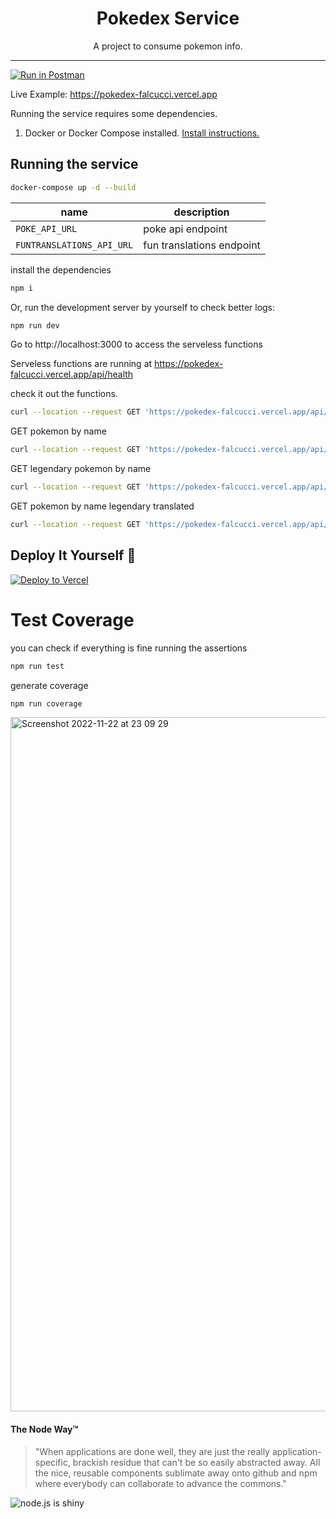 <h1 align="center">Pokedex Service</h1>

<p align="center">A project to consume pokemon info.</p> 


___
[![Run in Postman](https://run.pstmn.io/button.svg)](https://api.postman.com/collections/3410852-47bdc30e-6c81-4084-ab8b-cb3ae29e8c82?access_key=PMAT-01GJG5GYFA5NGWGVAFKCW1GN53)

Live Example: https://pokedex-falcucci.vercel.app

Running the service requires some dependencies.

1. Docker or Docker Compose installed. [Install instructions.](https://docs.docker.com/get-docker/)

## Running the service

```bash
docker-compose up -d --build
```

| name | description |
| ---- | ----------- |
| `POKE_API_URL`  | poke api endpoint |
| `FUNTRANSLATIONS_API_URL`   | fun translations endpoint |

install the dependencies

```bash
npm i
```

Or, run the development server by yourself to check better logs:
```bash
npm run dev
```

Go to http://localhost:3000 to access the serveless functions

Serveless functions are running at https://pokedex-falcucci.vercel.app/api/health

check it out the functions.
```bash
curl --location --request GET 'https://pokedex-falcucci.vercel.app/api/health'
```

GET pokemon by name
```bash
curl --location --request GET 'https://pokedex-falcucci.vercel.app/api/pokemon/ditto'
```

GET legendary pokemon by name

```bash
curl --location --request GET 'https://pokedex-falcucci.vercel.app/api/pokemon/mewtwo'
```

GET pokemon by name legendary translated
```bash
curl --location --request GET 'https://pokedex-falcucci.vercel.app/api/pokemon/translated/mewtwo'
```

## Deploy It Yourself 🎉

[![Deploy to Vercel](https://vercel.com/button)](https://vercel.com/import/project?template=https://github.com/falcucci/pokedex)

# Test Coverage

you can check if everything is fine running the assertions
```bash
npm run test
```
generate coverage
```bash
npm run coverage
```

<img width="1111" alt="Screenshot 2022-11-22 at 23 09 29" src="https://user-images.githubusercontent.com/33763843/203431526-962f7edc-ced8-4a0e-8e6d-5f74f55f214d.png">

#### The Node Way&trade;

> "When applications are done well, they are just the really application-specific, brackish residue that can't be so easily abstracted away. All the nice, reusable components sublimate away onto github and npm where everybody can collaborate to advance the commons."

![node.js is shiny](https://feross.net/x/node2.gif)
